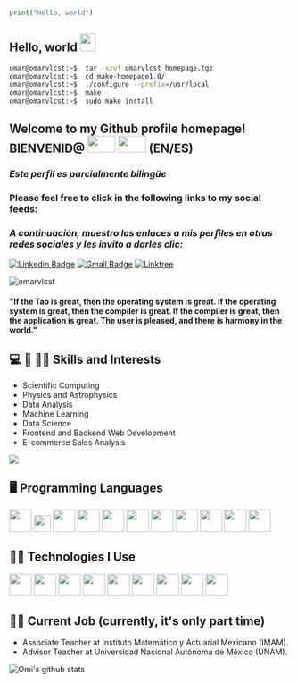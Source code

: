  ```python
print("Hello, world")	
 ```

## Hello, world  <img src="https://media.giphy.com/media/hvRJCLFzcasrR4ia7z/giphy.gif" width="28px" height="32px">

 ```bash
omar@omarvlcst:~$  tar -xzvf omarvlcst_homepage.tgz
omar@omarvlcst:~$  cd make-homepage1.0/
omar@omarvlcst:~$  ./configure --prefix=/usr/local
omar@omarvlcst:~$  make
omar@omarvlcst:~$  sudo make install
 ```

## Welcome to my Github profile homepage! BIENVENID@   <img src="https://flagpedia.net/data/flags/w580/gb.webp" width="50" height="30" />  <img src="https://flagpedia.net/data/flags/w580/es.webp" width="50" height="30" /> (EN/ES) 

### *Este perfil es parcialmente bilingüe*
     
<h3> Please feel free to click in the following links to my social feeds: </h3>

### *A continuación, muestro los enlaces a mis perfiles en otras redes sociales y les invito a darles clic:*

[![Linkedin Badge](https://img.shields.io/badge/-omarvlcst-blue?style=flat-square&logo=Linkedin&logoColor=white&link=https://www.linkedin.com/in/omarvlcst)](https://www.linkedin.com/in/omarvlcst) [![Gmail Badge](https://img.shields.io/badge/-omarvlcst@gmail.com-c14438?style=flat-square&logo=Gmail&logoColor=white&link=mailto:omarvlcst@gmail.com)](mailto:omarvlcst@gmail.com) [![Linktree](https://img.shields.io/badge/linktree-grey?style=for-the-badge&logo=linktree&link=https://linktr.ee/omarvlcst)](https://linktr.ee/omarvlcst)

[//]: # "[![Youtube Channel](https://img.shields.io/badge/-The%20Broke%20Coder-c14438?style=flat-square&logo=Youtube&link=https://www.youtube.com/channel/UCietjxpksncMdOUkycv5nqA)](https://www.youtube.com/channel/UCietjxpksncMdOUkycv5nqA)"

<p align="left"> <img src="https://komarev.com/ghpvc/?username=omarvlcst" alt="omarvlcst" /> </p>

<h4> "If the Tao is great, then the operating system is great. If the operating system is great, then the compiler is great. If the compiler is great, then the application is great. The user is pleased, and there is harmony in the world." </h4> 

## :computer: 🏢 👨‍💼 Skills and Interests
* Scientific Computing
* Physics and Astrophysics
* Data Analysis
* Machine Learning
* Data Science
* Frontend and Backend Web Development
* E-commerce Sales Analysis

<img src = "https://github-readme-stats.vercel.app/api/top-langs/?username=omarvlcst&layout=compact">

## 🖥️ Programming Languages
<img src = 'https://github.com/MarikIshtar007/MarikIshtar007/blob/master/images/python2.png' height='40'/> <img src = 'https://upload.wikimedia.org/wikipedia/commons/thumb/b/b8/Fortran_logo.svg/800px-Fortran_logo.svg.png' height='30'/> <img src = 'https://github.com/omarvlcst/omarvlcst/assets/113452317/fcca9d72-9a47-4d54-9401-9e90ea745851' height='40'/> <img src = 'https://github.com/omarvlcst/omarvlcst/assets/113452317/0e18efa1-d136-4a86-9c33-7fde904b5027' height='40'/> <img src = 'https://github.com/MarikIshtar007/MarikIshtar007/blob/master/images/html.svg' width='40'/> <img src = 'https://github.com/MarikIshtar007/MarikIshtar007/blob/master/images/css.svg' width='40'/> <img src = 'https://github.com/MarikIshtar007/MarikIshtar007/blob/master/images/js.svg' width='40'/> <img src = 'https://github.com/MarikIshtar007/MarikIshtar007/blob/master/images/cpp.svg' width='40'/> <img src = 'https://github.com/MarikIshtar007/MarikIshtar007/blob/master/images/sql.svg' width='40'/> <img src = 'https://github.com/omarvlcst/omarvlcst/assets/113452317/6b11182a-f5f5-4b14-ba22-12d23db52b9b' width='40'/> <img src = 'https://github.com/omarvlcst/omarvlcst/assets/113452317/bf7ed089-24d5-44c1-ad7d-90f7eda52823' height='40'/>
 
 ## 👨‍💻 Technologies I Use
<img src = 'https://github.com/omarvlcst/omarvlcst/assets/113452317/7ff82e34-6ef6-476c-a57d-71b81bd366a5' height='40'/> <img src ='https://github.com/omarvlcst/omarvlcst/assets/113452317/99ba3744-202d-4f4a-b80e-60a042a23b9f' width='40'/> <img src = 'https://github.com/MarikIshtar007/MarikIshtar007/blob/master/images/pycharm.svg' width='40'/> <img src = 'https://github.com/omarvlcst/omarvlcst/assets/113452317/1236f733-c616-4017-adba-dfe6807ce439' width='40'/> <img src = 'https://github.com/MarikIshtar007/MarikIshtar007/blob/master/images/django.svg' height='40'/> <img src = 'https://github.com/omarvlcst/omarvlcst/assets/113452317/88d3954a-7c2f-4b44-9619-13c9f4de827c' width='40'/> <img src = 'https://github.com/MarikIshtar007/MarikIshtar007/blob/master/images/git.svg' width='40'/> <img src = 'https://github.com/MarikIshtar007/MarikIshtar007/blob/master/images/nodejs.svg' width='40'/> <img src = 'https://github.com/MarikIshtar007/MarikIshtar007/blob/master/images/react.svg' width='40'/>
 
## 🧑‍💼 Current Job (currently, it's only part time)
 * Associate Teacher at Instituto Matemático y Actuarial Mexicano (IMAM).
 * Advisor Teacher at Universidad Nacional Autónoma de México (UNAM).

![Omi's github stats](https://github-readme-stats.vercel.app/api?username=omarvlcst&show_icons=true&hide=[%22issues%22])
 
 
